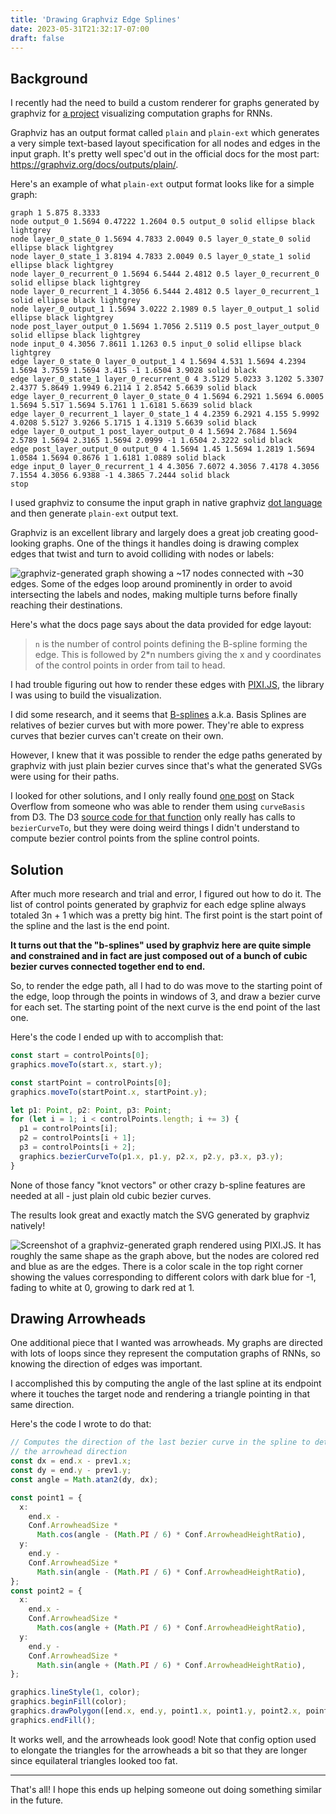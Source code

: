 ```yaml
---
title: 'Drawing Graphviz Edge Splines'
date: 2023-05-31T21:32:17-07:00
draft: false
---
```


## Background

I recently had the need to build a custom renderer for graphs generated by graphviz for [a project](https://github.com/ameobea/rnn-viz) visualizing computation graphs for RNNs.

Graphviz has an output format called `plain` and `plain-ext` which generates a very simple text-based layout specification for all nodes and edges in the input graph. It's pretty well spec'd out in the official docs for the most part: <https://graphviz.org/docs/outputs/plain/>.

Here's an example of what `plain-ext` output format looks like for a simple graph:

```
graph 1 5.875 8.3333
node output_0 1.5694 0.47222 1.2604 0.5 output_0 solid ellipse black lightgrey
node layer_0_state_0 1.5694 4.7833 2.0049 0.5 layer_0_state_0 solid ellipse black lightgrey
node layer_0_state_1 3.8194 4.7833 2.0049 0.5 layer_0_state_1 solid ellipse black lightgrey
node layer_0_recurrent_0 1.5694 6.5444 2.4812 0.5 layer_0_recurrent_0 solid ellipse black lightgrey
node layer_0_recurrent_1 4.3056 6.5444 2.4812 0.5 layer_0_recurrent_1 solid ellipse black lightgrey
node layer_0_output_1 1.5694 3.0222 2.1989 0.5 layer_0_output_1 solid ellipse black lightgrey
node post_layer_output_0 1.5694 1.7056 2.5119 0.5 post_layer_output_0 solid ellipse black lightgrey
node input_0 4.3056 7.8611 1.1263 0.5 input_0 solid ellipse black lightgrey
edge layer_0_state_0 layer_0_output_1 4 1.5694 4.531 1.5694 4.2394 1.5694 3.7559 1.5694 3.415 -1 1.6504 3.9028 solid black
edge layer_0_state_1 layer_0_recurrent_0 4 3.5129 5.0233 3.1202 5.3307 2.4377 5.8649 1.9949 6.2114 1 2.8542 5.6639 solid black
edge layer_0_recurrent_0 layer_0_state_0 4 1.5694 6.2921 1.5694 6.0005 1.5694 5.517 1.5694 5.1761 1 1.6181 5.6639 solid black
edge layer_0_recurrent_1 layer_0_state_1 4 4.2359 6.2921 4.155 5.9992 4.0208 5.5127 3.9266 5.1715 1 4.1319 5.6639 solid black
edge layer_0_output_1 post_layer_output_0 4 1.5694 2.7684 1.5694 2.5789 1.5694 2.3165 1.5694 2.0999 -1 1.6504 2.3222 solid black
edge post_layer_output_0 output_0 4 1.5694 1.45 1.5694 1.2819 1.5694 1.0584 1.5694 0.8676 1 1.6181 1.0889 solid black
edge input_0 layer_0_recurrent_1 4 4.3056 7.6072 4.3056 7.4178 4.3056 7.1554 4.3056 6.9388 -1 4.3865 7.2444 solid black
stop
```

I used graphviz to consume the input graph in native graphviz [dot language](https://graphviz.org/doc/info/lang.html) and then generate `plain-ext` output text.

Graphviz is an excellent library and largely does a great job creating good-looking graphs. One of the things it handles doing is drawing complex edges that twist and turn to avoid colliding with nodes or labels:

![graphviz-generated graph showing a ~17 nodes connected with ~30 edges.  Some of the edges loop around prominently in order to avoid intersecting the labels and nodes, making multiple turns before finally reaching their destinations.](https://i.ameo.link/b4r.svg)

Here's what the docs page says about the data provided for edge layout:

> `n` is the number of control points defining the B-spline forming the edge. This is followed by 2\*n numbers giving the x and y coordinates of the control points in order from tail to head.

I had trouble figuring out how to render these edges with [PIXI.JS](https://pixijs.com/), the library I was using to build the visualization.

I did some research, and it seems that [B-splines](https://en.wikipedia.org/wiki/B-spline) a.k.a. Basis Splines are relatives of bezier curves but with more power. They're able to express curves that bezier curves can't create on their own.

However, I knew that it was possible to render the edge paths generated by graphviz with just plain bezier curves since that's what the generated SVGs were using for their paths.

I looked for other solutions, and I only really found [one post](https://stackoverflow.com/questions/53934876/how-to-draw-a-graphviz-spline-in-d3) on Stack Overflow from someone who was able to render them using `curveBasis` from D3. The D3 [source code for that function](https://github.com/d3/d3-shape/blob/main/src/curve/basis.js) only really has calls to `bezierCurveTo`, but they were doing weird things I didn't understand to compute bezier control points from the spline control points.

## Solution

After much more research and trial and error, I figured out how to do it. The list of control points generated by graphviz for each edge spline always totaled 3n + 1 which was a pretty big hint. The first point is the start point of the spline and the last is the end point.

**It turns out that the "b-splines" used by graphviz here are quite simple and constrained and in fact are just composed out of a bunch of cubic bezier curves connected together end to end.**

So, to render the edge path, all I had to do was move to the starting point of the edge, loop through the points in windows of 3, and draw a bezier curve for each set. The starting point of the next curve is the end point of the last one.

Here's the code I ended up with to accomplish that:

```ts
const start = controlPoints[0];
graphics.moveTo(start.x, start.y);

const startPoint = controlPoints[0];
graphics.moveTo(startPoint.x, startPoint.y);

let p1: Point, p2: Point, p3: Point;
for (let i = 1; i < controlPoints.length; i += 3) {
  p1 = controlPoints[i];
  p2 = controlPoints[i + 1];
  p3 = controlPoints[i + 2];
  graphics.bezierCurveTo(p1.x, p1.y, p2.x, p2.y, p3.x, p3.y);
}
```

None of those fancy "knot vectors" or other crazy b-spline features are needed at all - just plain old cubic bezier curves.

The results look great and exactly match the SVG generated by graphviz natively!

![Screenshot of a graphviz-generated graph rendered using PIXI.JS.  It has roughly the same shape as the graph above, but the nodes are colored red and blue as are the edges.  There is a color scale in the top right corner showing the values corresponding to different colors with dark blue for -1, fading to white at 0, growing to dark red at 1.](https://i.ameo.link/b4s.jpg)

## Drawing Arrowheads

One additional piece that I wanted was arrowheads. My graphs are directed with lots of loops since they represent the computation graphs of RNNs, so knowing the direction of edges was important.

I accomplished this by computing the angle of the last spline at its endpoint where it touches the target node and rendering a triangle pointing in that same direction.

Here's the code I wrote to do that:

```ts
// Computes the direction of the last bezier curve in the spline to determine
// the arrowhead direction
const dx = end.x - prev1.x;
const dy = end.y - prev1.y;
const angle = Math.atan2(dy, dx);

const point1 = {
  x:
    end.x -
    Conf.ArrowheadSize *
      Math.cos(angle - (Math.PI / 6) * Conf.ArrowheadHeightRatio),
  y:
    end.y -
    Conf.ArrowheadSize *
      Math.sin(angle - (Math.PI / 6) * Conf.ArrowheadHeightRatio),
};
const point2 = {
  x:
    end.x -
    Conf.ArrowheadSize *
      Math.cos(angle + (Math.PI / 6) * Conf.ArrowheadHeightRatio),
  y:
    end.y -
    Conf.ArrowheadSize *
      Math.sin(angle + (Math.PI / 6) * Conf.ArrowheadHeightRatio),
};

graphics.lineStyle(1, color);
graphics.beginFill(color);
graphics.drawPolygon([end.x, end.y, point1.x, point1.y, point2.x, point2.y]);
graphics.endFill();
```

It works well, and the arrowheads look good! Note that config option used to elongate the triangles for the arrowheads a bit so that they are longer since equilateral triangles looked too fat.

---

That's all! I hope this ends up helping someone out doing something similar in the future.
